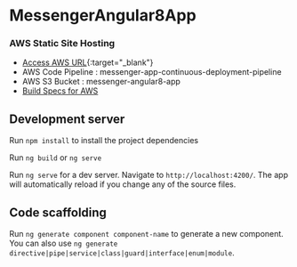# MessengerAngular8App

### AWS Static Site Hosting

* [Access AWS URL](http://messenger-angular8-app.s3-website-us-east-1.amazonaws.com/){:target="_blank"}
* AWS Code Pipeline : messenger-app-continuous-deployment-pipeline
* AWS S3 Bucket : messenger-angular8-app
* [Build Specs for AWS](https://github.com/nitinkc/messages-app-angular8/blob/master/buildspec.yml)


## Development server
Run `npm install` to install the project dependencies

Run `ng build` or `ng serve`

Run `ng serve` for a dev server. Navigate to `http://localhost:4200/`. The app will automatically reload if you change any of the source files.

## Code scaffolding

Run `ng generate component component-name` to generate a new component. You can also use `ng generate directive|pipe|service|class|guard|interface|enum|module`.